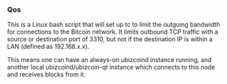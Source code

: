 ### Qos ###

This is a Linux bash script that will set up tc to limit the outgoing bandwidth for connections to the Bitcoin network. It limits outbound TCP traffic with a source or destination port of 3310, but not if the destination IP is within a LAN (defined as 192.168.x.x).

This means one can have an always-on ubizcoind instance running, and another local ubizcoind/ubizcoin-qt instance which connects to this node and receives blocks from it.
